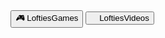 <!DOCTYPE html>
<html>
<head><style>@media only screen and (max-width: 600px) {
       .container {
            display: flex;
        }
        .button {
            background-color: #30b3b3;
            position: relative;
            width: 200px;
            height: 50px;
            color: #30b3b3;
            text-align: center;
            line-height: 50px;
            font-size: 20px;
            font-family: Arial, sans-serif;
            cursor: pointer;
            transition: transform 0.5s, background-color 0.5s;
            overflow: hidden;
            animation: colorTransition 3.5s infinite;
            border: 2px solid #800000;
            border-radius: 50px;
            box-sizing: border-box;
        }
@keyframes colorTransition {
            0% { background-color: #800000; }
            6.25% { background-color: #751a1a; }
            12.5% { background-color: #6b3434; }
            18.75% { background-color: #605050; }
            25% { background-color: #546b6b; }
            31.25% { background-color: #488686; }
            37.5% { background-color: #3c9fa0; }
            43.75% { background-color: #00b3b3; }
            50% { background-color: #00b3b3; }
            56.25% { background-color: #3c9fa0; }
            62.5% { background-color: #488686; }
            68.75% { background-color: #546b6b; }
            75% { background-color: #605050; }
            81.25% { background-color: #6b3434; }
            87.5% { background-color: #751a1a; }
            93.75% { background-color: #800000; }
            100% { background-color: #800000; }
        }
.button:hover:before {
            border-right: 40px solid #00b3b3;
            opacity: 1;
            transform: translate(-50%, -50%) rotate(45deg) scale(1.2);
        }
.button.clicked {
            transform: rotateX(360deg) rotateY(360deg) rotateZ(360deg);
        }
.button:after {
            content: "";
            position: absolute;
            top: 2px;
            left: 2px;
            width: calc(100% - 4px);
            height: calc(100% - 4px);
            opacity: 0;
            border: 2px solid #00b3b3;
            transition: opacity 1.5s;
            pointer-events: none;
            mix-blend-mode: overlay;
        }
.button span.number {
            z-index: 3;
            color: black;
        }
.button i {
            margin-right: 5px;
        }}
    </style>
</head>
<body>
    <div class="container">
        <button class="button" onclick="handleClick(event)">
            <i class="icon game-icon">&#x1F3AE;</i>
            <span class="text">LoftiesGames</span>
        </button>
        <button class="button replica-button" onclick="handleClick(event)">
            <i class="icon video-icon">&#x1F3A5;</i>
            <span class="text">LoftiesVideos</span>
        </button>
    </div>
<script>
        var clickCount = 0;
function handleClick(event) {
            event.stopPropagation();
            clickCount++;
            var button = event.target.closest('.button');
            var number = document.createElement('span');
            switch (clickCount) {
                case 1: number.textContent = 'Games'; break;
                case 2: number.textContent = 'Are'; break;
                case 3: number.textContent = 'Coming'; break;
                case 4: number.textContent = 'Soon'; break;
                case 5: number.textContent = 'I Hope'; break;
                default: number.textContent = clickCount; break;
            }
            number.className = 'number';
            button.innerHTML = '';
            button.appendChild(document.createElement('i')).className = 'icon';
            button.appendChild(number);
            animateButton(button);
            if (clickCount >= 5) window.location.href = "https://example.com";
        }function animateButton(button) {
            button.classList.add('clicked');
            setTimeout(function() {
                button.classList.remove('clicked');
            }, 500);
        }
    </script>
</body>
</html>







